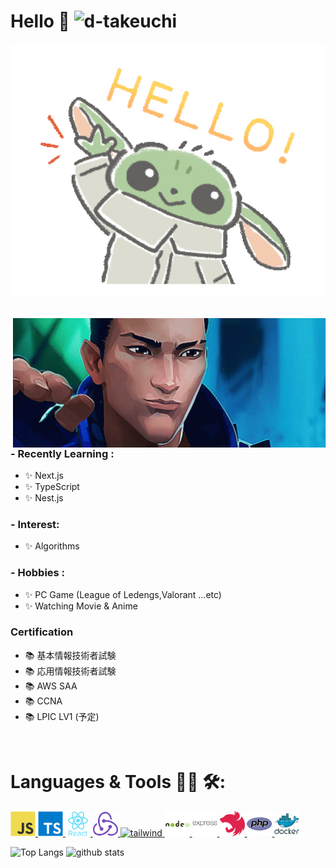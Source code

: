 # Hello 👋 <img src="https://komarev.com/ghpvc/?username=d-takeuchi" alt="d-takeuchi" /> 

<div align="center">
  <img hight="300" width="700" alt="GIF" align="center" src="https://github.com/d-takeuchi/d-takeuchi/blob/main/assets/hello-mini-yoda.gif">
</div>

<br/>
<br/>

<img hight="500" width="500" alt="GIF" align="right" src="https://github.com/d-takeuchi/d-takeuchi/blob/main/assets/yoru-valorant.gif">

### - Recently Learning :
- ✨ Next.js
- ✨ TypeScript
- ✨ Nest.js

### - Interest:
- ✨ Algorithms

### - Hobbies : 
- ✨ PC Game (League of Ledengs,Valorant ...etc)
- ✨ Watching Movie & Anime

### Certification
- 📚 基本情報技術者試験
- 📚 応用情報技術者試験
- 📚 AWS SAA
- 📚 CCNA
- 📚 LPIC LV1 (予定)

<br/>

# Languages & Tools 👨‍💻 🛠:

<p align="left">
  <a href="https://developer.mozilla.org/en-US/docs/Web/JavaScript" target="_blank" rel="noreferrer">
      <img src="https://raw.githubusercontent.com/devicons/devicon/master/icons/javascript/javascript-original.svg" alt="javascript" width="40" height="40"/> 
  </a>
  <a href="https://www.typescriptlang.org/" target="_blank" rel="noreferrer">
      <img src="https://raw.githubusercontent.com/devicons/devicon/master/icons/typescript/typescript-original.svg" alt="typescript" width="40" height="40"/> 
  </a> 
  <a href="https://reactjs.org/" target="_blank" rel="noreferrer">
      <img src="https://raw.githubusercontent.com/devicons/devicon/master/icons/react/react-original-wordmark.svg" alt="react" width="40" height="40"/>
  </a>
  <a href="https://redux.js.org" target="_blank" rel="noreferrer">
      <img src="https://raw.githubusercontent.com/devicons/devicon/master/icons/redux/redux-original.svg" alt="redux" width="40" height="40"/> 
  </a>
  <a href="https://tailwindcss.com/" target="_blank" rel="noreferrer">
      <img src="https://www.vectorlogo.zone/logos/tailwindcss/tailwindcss-icon.svg" alt="tailwind" width="40" height="40"/>
  </a>        
  <a href="https://nodejs.org" target="_blank" rel="noreferrer">
      <img src="https://raw.githubusercontent.com/devicons/devicon/master/icons/nodejs/nodejs-original-wordmark.svg" alt="nodejs" width="40" height="40"/>
  </a>
  <a href="https://expressjs.com" target="_blank" rel="noreferrer"> 
    <img src="https://raw.githubusercontent.com/devicons/devicon/master/icons/express/express-original-wordmark.svg" alt="express" width="40" height="40"/> 
  </a>          
  <a href="https://nestjs.com/" target="_blank" rel="noreferrer">
      <img src="https://raw.githubusercontent.com/devicons/devicon/master/icons/nestjs/nestjs-plain.svg" alt="nestjs" width="40" height="40"/> 
  </a>
  <a href="https://www.php.net" target="_blank" rel="noreferrer">
      <img src="https://raw.githubusercontent.com/devicons/devicon/master/icons/php/php-original.svg" alt="php" width="40" height="40"/>
  </a>
  <a href="https://www.docker.com/" target="_blank" rel="noreferrer">
      <img src="https://raw.githubusercontent.com/devicons/devicon/master/icons/docker/docker-original-wordmark.svg" alt="docker" width="40" height="40"/>
  </a>
  
  <p align="left"> 
    <img alt="Top Langs" height="200px" src="https://github-readme-stats.vercel.app/api/top-langs/?username=d-takeuchi&theme=onedark" />
    <img alt="github stats" height="200px" src="https://github-readme-stats.vercel.app/api?username=d-takeuchi&theme=onedark&show_icons=true" />
  </p>
</p>

